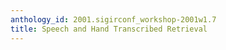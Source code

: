 ```yaml
---
anthology_id: 2001.sigirconf_workshop-2001w1.7
title: Speech and Hand Transcribed Retrieval
---
```

